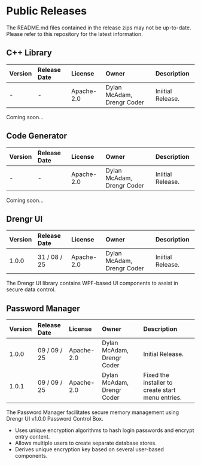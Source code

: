 # Public Releases
The README.md files contained in the release zips may not be up-to-date. Please refer to this repository for the latest information.

## C++ Library
| Version | Release Date | License | Owner | Description |
|:--------|:-------------|:--------|:------|:------------|
| - | - | Apache-2.0 | Dylan McAdam, Drengr Coder | Iniitial Release. |

Coming soon...

## Code Generator
| Version | Release Date | License | Owner | Description |
|:--------|:-------------|:--------|:------|:------------|
| - | - | Apache-2.0 | Dylan McAdam, Drengr Coder | Iniitial Release. |

Coming soon...

## Drengr UI
| Version | Release Date | License | Owner | Description |
|:--------|:-------------|:--------|:------|:------------|
| 1.0.0 | 31 / 08 / 25 | Apache-2.0 | Dylan McAdam, Drengr Coder | Iniitial Release. |

The Drengr UI library contains WPF-based UI components to assist in secure data control.

## Password Manager
| Version | Release Date | License | Owner | Description |
|:--------|:-------------|:--------|:------|:------------|
| 1.0.0 | 09 / 09 / 25 | Apache-2.0 | Dylan McAdam, Drengr Coder | Initial Release. |
| 1.0.1 | 09 / 09 / 25 | Apache-2.0 | Dylan McAdam, Drengr Coder | Fixed the installer to create start menu entries. |

The Password Manager facilitates secure memory management using Drengr UI v1.0.0 Password Control Box.
- Uses unique encryption algorithms to hash login passwords and encrypt entry content.
- Allows multiple users to create separate database stores.
- Derives unique encryption key based on several user-based components.
